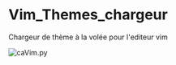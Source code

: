 # Vim_Themes_chargeur
Chargeur de thème à la volée pour l'editeur vim

![caVim.py]("https://i.ibb.co/WnXPLJx/Cagliostro-ca-Vim.png")
